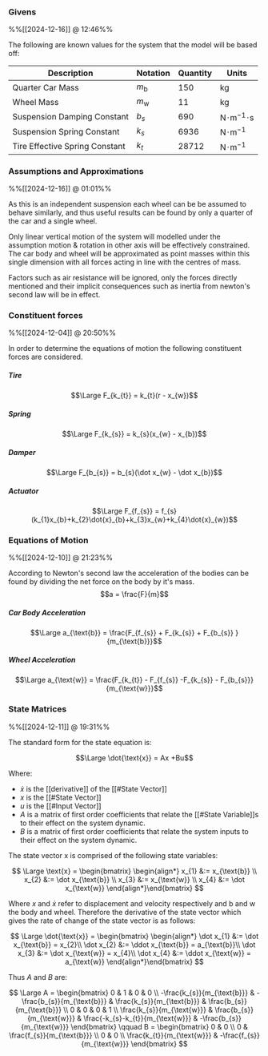 ### Givens
%%[[2024-12-16]] @ 12:46%%

The following are known values for the system that the model will be based off:

| Description                    | Notation     | Quantity | Units                                                     |
| ------------------------------ | ------------ | -------- | --------------------------------------------------------- |
| Quarter Car Mass               | $m_\text{b}$ | 150      | $\text{kg}$                                               |
| Wheel Mass                     | $m_\text{w}$ | 11       | $\text{kg}$                                               |
| Suspension Damping Constant    | $b_{s}$      | 690      | $\text{N} \! \cdot \! \text{m}^{-1} \! \cdot \! \text{s}$ |
| Suspension Spring Constant     | $k_{s}$      | 6936     | $\text{N} \! \cdot \! \text{m}^{-1}$                      |
| Tire Effective Spring Constant | $k_{t}$      | 28712    | $\text{N} \! \cdot \! \text{m}^{-1}$                      |

### Assumptions and Approximations
%%[[2024-12-16]] @ 01:01%%

As this is an independent suspension each wheel can be be assumed to behave similarly, and thus useful results can be found by only a quarter of the car and a single wheel.

Only linear vertical motion of the system will modelled under the assumption motion & rotation in other axis will be effectively constrained. The car body and wheel will be approximated as point masses within this single dimension with all forces acting in line with the centres of mass. 

Factors such as air resistance will be ignored, only the forces directly mentioned and their implicit consequences such as inertia from newton's second law will be in effect.

### Constituent forces

%%[[2024-12-04]] @ 20:50%%

In order to determine the equations of motion the following constituent forces are considered.

##### Tire

$$\Large F_{k_{t}} = k_{t}(r - x_{w})$$

##### Spring

$$\Large F_{k_{s}} = k_{s}(x_{w} - x_{b})$$

##### Damper

$$\Large F_{b_{s}} = b_{s}(\dot x_{w} - \dot x_{b})$$

##### Actuator

$$\Large F_{f_{s}} = f_{s}(k_{1}x_{b}+k_{2}\dot{x}_{b}+k_{3}x_{w}+k_{4}\dot{x}_{w})$$

### Equations of Motion

%%[[2024-12-10]] @ 21:23%%

According to Newton's second law the acceleration of the bodies can be found by dividing the net force on the body by it's mass. $$a = \frac{F}{m}$$

##### Car Body Acceleration

$$\Large a_{\text{b}} = \frac{F_{f_{s}} + F_{k_{s}} + F_{b_{s}} }{m_{\text{b}}}$$

##### Wheel Acceleration

$$\Large a_{\text{w}} = \frac{F_{k_{t}} - F_{f_{s}} -F_{k_{s}} - F_{b_{s}}}{m_{\text{w}}}$$

### State Matrices 

%%[[2024-12-11]] @ 19:31%%

The standard form for the state equation is:

$$\Large \dot{\text{x}} = Ax +Bu$$

Where:

- $\dot x$ is the [[derivative]] of the [[#State Vector]]
- $x$ is the [[#State Vector]]
- $u$ is the [[#Input Vector]]
- $A$ is a matrix of first order coefficients that relate the [[#State Variable]]s to their effect on the system dynamic.
- $B$ is a matrix of first order coefficients that relate the system inputs to their effect on the system dynamic.

The state vector $\text{x}$ is comprised of the following state variables:

$$
\Large \text{x} = \begin{bmatrix} \begin{align*}
	x_{1} &:= x_{\text{b}} \\
	x_{2} &:= \dot x_{\text{b}} \\
	x_{3} &:= x_{\text{w}} \\
	x_{4} &:= \dot x_{\text{w}}
\end{align*}\end{bmatrix}
$$

Where $x$ and $\dot x$ refer to displacement and velocity respectively and $\text{b}$ and $\text{w}$ the body and wheel. Therefore the derivative of the state vector which gives the rate of change of the state vector is as follows:

$$
\Large \dot{\text{x}} = \begin{bmatrix} \begin{align*}
	\dot x_{1} &:= \dot x_{\text{b}} = x_{2}\\
	\dot x_{2} &:= \ddot x_{\text{b}} = a_{\text{b}}\\
	\dot x_{3} &:= \dot x_{\text{w}} = x_{4}\\
	\dot x_{4} &:= \ddot x_{\text{w}} = a_{\text{w}}
\end{align*}\end{bmatrix}
$$

Thus $A$ and $B$ are:

$$
\Large
A = \begin{bmatrix}
	0  & 1 & 0 & 0 \\
	-\frac{k_{s}}{m_{\text{b}}} & -\frac{b_{s}}{m_{\text{b}}} & \frac{k_{s}}{m_{\text{b}}} & \frac{b_{s}}{m_{\text{b}}} \\
	0 & 0 & 0 & 1 \\
	\frac{k_{s}}{m_{\text{w}}} & \frac{b_{s}}{m_{\text{w}}} & \frac{-k_{s}-k_{t}}{m_{\text{w}}} & -\frac{b_{s}}{m_{\text{w}}}
\end{bmatrix}
\qquad
B = \begin{bmatrix}
	0 & 0 \\
	0 & \frac{f_{s}}{m_{\text{b}}} \\
	0 & 0 \\
	\frac{k_{t}}{m_{\text{w}}} & -\frac{f_{s}}{m_{\text{w}}}
\end{bmatrix}
$$
